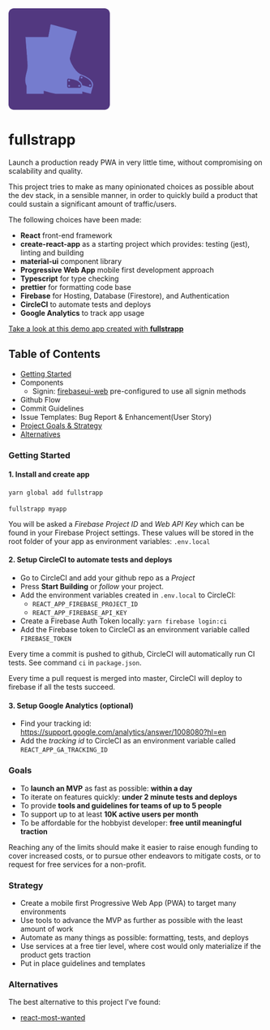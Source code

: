 <img src="https://raw.githubusercontent.com/eddedd88/fullstrapp/master/icon.png" width="200" />

# fullstrapp
Launch a production ready PWA in very little time, without compromising on scalability and quality.

This project tries to make as many opinionated choices as possible about the dev stack, in a sensible manner, in order to quickly build a product that could sustain a significant amount of traffic/users.

The following choices have been made:
- **React** front-end framework
- **create-react-app** as a starting project which provides: testing (jest), linting and building
- **material-ui** component library
- **Progressive Web App** mobile first development approach
- **Typescript** for type checking
- **prettier** for formatting code base
- **Firebase** for Hosting, Database (Firestore), and Authentication
- **CircleCI** to automate tests and deploys
- **Google Analytics** to track app usage

[Take a look at this demo app created with **fullstrapp**](https://material-pwa-c6ebb.firebaseapp.com/)

## Table of Contents
- [Getting Started](#getting-started)
- Components
  - Signin: [firebaseui-web](https://github.com/firebase/firebaseui-web) pre-configured to use all signin methods
- Github Flow
- Commit Guidelines
- Issue Templates: Bug Report & Enhancement(User Story)
- [Project Goals & Strategy](#goals)
- [Alternatives](#alternatives)


### Getting Started
#### 1. Install and create app

```
yarn global add fullstrapp

fullstrapp myapp
```
You will be asked a *Firebase Project ID* and *Web API Key* which can be found in your Firebase Project settings. These values will be stored in the root folder of your app as environment variables: `.env.local`

#### 2. Setup CircleCI to automate tests and deploys
  - Go to CircleCI and add your github repo as a *Project*
  - Press **Start Building** or *follow* your project.
  - Add the environment variables created in `.env.local` to CircleCI:
    - `REACT_APP_FIREBASE_PROJECT_ID`
    - `REACT_APP_FIREBASE_API_KEY`
  - Create a Firebase Auth Token locally: `yarn firebase login:ci`
  - Add the Firebase token to CircleCI as an environment variable called `FIREBASE_TOKEN`

Every time a commit is pushed to github, CircleCI will automatically run CI tests. See command `ci` in `package.json`.

Every time a pull request is merged into master, CircleCI will deploy to firebase if all the tests succeed.

#### 3. Setup Google Analytics (optional)
  - Find your tracking id: https://support.google.com/analytics/answer/1008080?hl=en
  - Add the *tracking id* to CircleCI as an environment variable called `REACT_APP_GA_TRACKING_ID`

### Goals
- To **launch an MVP** as fast as possible: **within a day**
- To iterate on features quickly: **under 2 minute tests and deploys**
- To provide **tools and guidelines for teams of up to 5 people**
- To support up to at least **10K active users per month**
- To be affordable for the hobbyist developer: **free until meaningful traction**

Reaching any of the limits should make it easier to raise enough funding to cover increased costs, or to pursue other endeavors to mitigate costs, or to request for free services for a non-profit.

### Strategy
- Create a mobile first Progressive Web App (PWA) to target many environments
- Use tools to advance the MVP as further as possible with the least amount of work
- Automate as many things as possible: formatting, tests, and deploys
- Use services at a free tier level, where cost would only materialize if the product gets traction
- Put in place guidelines and templates

### Alternatives
The best alternative to this project I've found:
- [react-most-wanted](https://www.react-most-wanted.com/)
